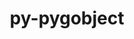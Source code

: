---
title: "py-pygobject"
layout: cache
categories: [package, develop]
meta: {"compilers": ["gcc@=11.4.0"], "num_specs": 12, "num_specs_by_stack": {"e4s": 12, "root": 12}, "oss": ["ubuntu22.04"], "platforms": ["linux"], "stacks": ["e4s", "root"], "targets": ["x86_64_v3"], "versions": ["3.46.0"]}
spec_details: [{"compiler": "gcc@=11.4.0", "hash": "36eqnc4iqawa2cescrhmusuvvqtp5o54", "os": "ubuntu22.04", "platform": "linux", "size": "-", "stacks": ["e4s", "root"], "target": "x86_64_v3", "variants": ["build_system=python_pip"], "versions": ["3.46.0"]}, {"compiler": "gcc@=11.4.0", "hash": "3voej3rvqlwqi2uznyef65xusvzi2vp6", "os": "ubuntu22.04", "platform": "linux", "size": "-", "stacks": ["e4s", "root"], "target": "x86_64_v3", "variants": ["build_system=python_pip"], "versions": ["3.46.0"]}, {"compiler": "gcc@=11.4.0", "hash": "5z2if3xqiykqw3dbg7urcuev2q7ezzbn", "os": "ubuntu22.04", "platform": "linux", "size": "-", "stacks": ["e4s", "root"], "target": "x86_64_v3", "variants": ["build_system=python_pip"], "versions": ["3.46.0"]}, {"compiler": "gcc@=11.4.0", "hash": "77ynccovz2icesno2jhkesxtjcnmfmnp", "os": "ubuntu22.04", "platform": "linux", "size": "-", "stacks": ["e4s", "root"], "target": "x86_64_v3", "variants": ["build_system=python_pip"], "versions": ["3.46.0"]}, {"compiler": "gcc@=11.4.0", "hash": "cqlhcgcr3lquybdb27hxcegvp7i5qkc7", "os": "ubuntu22.04", "platform": "linux", "size": "-", "stacks": ["e4s", "root"], "target": "x86_64_v3", "variants": ["build_system=python_pip"], "versions": ["3.46.0"]}, {"compiler": "gcc@=11.4.0", "hash": "ffitx2o4u2fctkbl6hnzrlmyoifs4sv4", "os": "ubuntu22.04", "platform": "linux", "size": "-", "stacks": ["e4s", "root"], "target": "x86_64_v3", "variants": ["build_system=python_pip"], "versions": ["3.46.0"]}, {"compiler": "gcc@=11.4.0", "hash": "fpfv7myvbt5azjuw3hulxwlumsuo7pgc", "os": "ubuntu22.04", "platform": "linux", "size": "-", "stacks": ["e4s", "root"], "target": "x86_64_v3", "variants": ["build_system=python_pip"], "versions": ["3.46.0"]}, {"compiler": "gcc@=11.4.0", "hash": "g2ohhsaxfbazqrvfo5sq5mvratipn7k7", "os": "ubuntu22.04", "platform": "linux", "size": "-", "stacks": ["e4s", "root"], "target": "x86_64_v3", "variants": ["build_system=python_pip"], "versions": ["3.46.0"]}, {"compiler": "gcc@=11.4.0", "hash": "njoqzkndumqxv36nlndp3fbzcbyasgck", "os": "ubuntu22.04", "platform": "linux", "size": "-", "stacks": ["e4s", "root"], "target": "x86_64_v3", "variants": ["build_system=python_pip"], "versions": ["3.46.0"]}, {"compiler": "gcc@=11.4.0", "hash": "nv3fjubljwkywq57mugfro5wuv7noy3k", "os": "ubuntu22.04", "platform": "linux", "size": "-", "stacks": ["e4s", "root"], "target": "x86_64_v3", "variants": ["build_system=python_pip"], "versions": ["3.46.0"]}, {"compiler": "gcc@=11.4.0", "hash": "rs4naghoqnc7bh2tzkw5dlkitvgc6r4y", "os": "ubuntu22.04", "platform": "linux", "size": "-", "stacks": ["e4s", "root"], "target": "x86_64_v3", "variants": ["build_system=python_pip"], "versions": ["3.46.0"]}, {"compiler": "gcc@=11.4.0", "hash": "ut63oiw4b6hmdh43guvubnk3fmh7lpl5", "os": "ubuntu22.04", "platform": "linux", "size": "-", "stacks": ["e4s", "root"], "target": "x86_64_v3", "variants": ["build_system=python_pip"], "versions": ["3.46.0"]}]
---